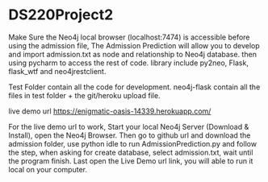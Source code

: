 # DS220Project2
Make Sure the Neo4j local browser (localhost:7474) is accessible before using the admission file, 
The Admission Prediction will allow you to develop and import admission.txt as node and relationship to Neo4j database. 
then using pycharm to access the rest of code. library include py2neo, Flask, flask_wtf and neo4jrestclient.

Test Folder contain all the code for development.
neo4j-flask contain all the files in test folder + the git/heroku upload file.

live demo url
https://enigmatic-oasis-14339.herokuapp.com/

For the live demo url to work, 
Start your local Neo4j Server (Download & Install), open the Neo4j Browser. Then go to github url and download the admission folder, use python idle to run AdmissionPrediction.py and follow the step, when asking for create database, select admission.txt, wait until the program finish. Last open the Live Demo url link, you will able to run it local on your computer.

